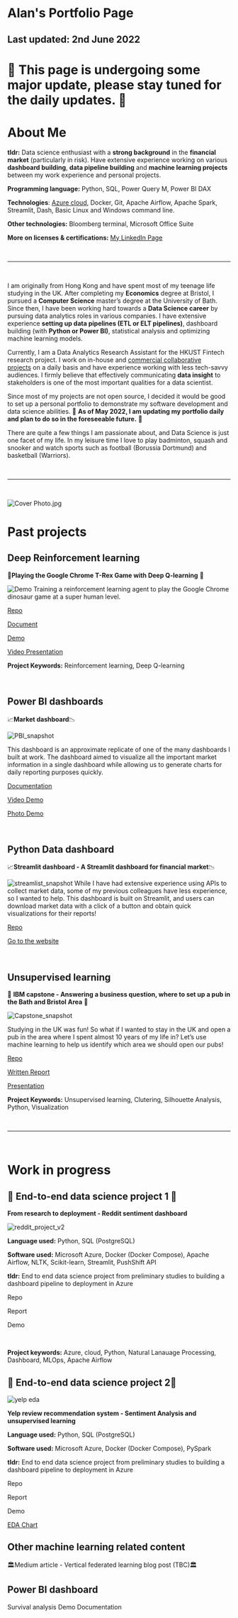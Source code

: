 # Alan's Portfolio Page

## Last updated: 2nd June 2022
# 🔧 **This page is undergoing some major update, please stay tuned for the daily updates.**  🔧

# **About Me**

**tldr:** Data science enthusiast with a **strong background** in the **financial market** (particularly in risk). Have extensive experience working on various **dashboard building**, **data pipeline building** and **machine learning projects** between my work experience and personal projects.

**Programming language:** Python, SQL, Power Query M, Power BI DAX

**Technologies**: [Azure cloud](https://www.credly.com/badges/b69a5b3d-8eb6-40b0-97f8-04b25f5864bb), Docker, Git, Apache Airflow, Apache Spark, Streamlit, Dash,  Basic Linux and Windows command line. 

**Other technologies:** Bloomberg terminal, Microsoft Office Suite

**More on licenses & certifications:** [My LinkedIn Page](https://www.linkedin.com/in/alanwth/details/certifications/)

</br>

---

</br>

I am originally from Hong Kong and have spent most of my teenage life studying in the UK. After completing my **Economics** degree at Bristol, I pursued a **Computer Science** master’s degree at the University of Bath. Since then, I have been working hard towards a **Data Science career** by pursuing data analytics roles in various companies. I have extensive experience **setting up data pipelines (ETL or ELT pipelines)**, dashboard building (with **Python or Power BI)**, statistical analysis and optimizing machine learning models.

Currently, I am a Data Analytics Research Assistant for the HKUST Fintech research project. I work on in-house and [commercial collaborative projects](https://bm.hkust.edu.hk/en-us/media-resources/overview/publications/reports/issue:8/) on a daily basis and have experience working with less tech-savvy audiences. I firmly believe that effectively communicating **data insight** to stakeholders is one of the most important qualities for a data scientist.

Since most of my projects are not open source, I decided it would be good to set up a personal portfolio to demonstrate my software development and data science abilities. 🔧 **As of May 2022, I am updating my portfolio daily and plan to do so in the foreseeable future.** 🔧

There are quite a few things I am passionate about, and Data Science is just one facet of my life. In my leisure time I love to play badminton, squash and snooker and watch sports such as football (Borussia Dortmund) and basketball (Warriors).

</br>

---

</br>

![Cover Photo.jpg](img/Cover_Photo.jpg)


# **Past projects**

## **Deep Reinforcement learning**

🦖**Playing the Google Chrome T-Rex Game with Deep Q-learning** 🌵

![Demo](/img/dino_run_demo.gif)
Training a reinforcement learning agent to play the Google Chrome dinosaur game at a super human level.

[Repo](https://github.com/alanwong626/Deep-RL-Trex-Game)

[Document](https://github.com/alanwong626/Deep-RL-Trex-Game/blob/master/Research%20Paper.pdf)

[Demo](https://www.youtube.com/watch?v=Lejfa8nLR2o&feature=youtu.be) 

[Video Presentation](https://www.youtube.com/watch?v=BJyg9D8vsCk&feature=youtu.be)

**Project Keywords:** Reinforcement learning, Deep Q-learning


</br>



## **Power BI dashboards**

📈**Market dashboard**📉

![PBI_snapshot](img/PBI_snapshot.png)

This dashboard is an approximate replicate of one of the many dashboards I built at work. The dashboard aimed to visualize all the important market information in a single dashboard while allowing us to generate charts for daily reporting purposes quickly.

[Documentation](https://github.com/alanwong626/Stock-Market-PowerBI)

[Video Demo](https://www.youtube.com/watch?v=rMdJvjt3hBs)

[Photo Demo](https://github.com/alanwong626/Stock-Market-PowerBI/blob/main/demo/Photo%20demo/Dashboard%20Snapshots.pdf)


</br>


## **Python Data dashboard**

📈**Streamlit dashboard - A Streamlit dashboard for financial market**📉

![streamlist_snapshot](img/streamlist_snapshot.png)
While I have had extensive experience using APIs to collect market data, some of my previous colleagues have less experience, so I wanted to help. This dashboard is built on Streamlit, and users can download market data with a click of a button and obtain quick visualizations for their reports!

[Repo](https://github.com/alanwong626/market-monitoring)

[Go to the website](https://share.streamlit.io/alanwong626/market-monitoring/main/app.py)

</br>

## **Unsupervised learning**

🍻 **IBM capstone - Answering a business question, where to set up a pub in the Bath and Bristol Area** 🍻

![Capstone_snapshot](img/Capstone_snapshot.png)

Studying in the UK was fun! So what if I wanted to stay in the UK and open a pub in the area where I spent almost 10 years of my life in? Let’s use machine learning to help us identify which area we should open our pubs!

[Repo](https://github.com/alanwong626/Coursera_Capstone)

[Written Report](https://github.com/alanwong626/Coursera_Capstone/blob/main/IBM%20capstone%20week%202.pdf)

[Presentation](https://github.com/alanwong626/Coursera_Capstone/blob/main/Presentation%20(IBM%20captstone).pdf)

**Project Keywords:** Unsupervised learning, Clutering, Silhouette Analysis, Python, Visualization

</br>

---

</br>


# **Work in progress**


## 🚧 **End-to-end data science project 1** 🚧

**From research to deployment - Reddit sentiment dashboard** 

![reddit_project_v2](img/reddit_project_v2.png)

**Language used:** Python, SQL (PostgreSQL)

**Software used:** Microsoft Azure, Docker (Docker Compose), Apache Airflow, NLTK, Scikit-learn, Streamlit, PushShift API

**tldr:** End to end data science project from preliminary studies to building a dashboard pipeline to deployment in Azure

Repo

Report

Demo

<br/>


**Project keywords:** Azure, cloud, Python, Natural Lanauage Processing, Dashboard, MLOps, Apache Airflow

## 🚧 **End-to-end data science project 2**🚧

![yelp eda](img/yelp%20eda.png)

**Yelp review recommendation system - Sentiment Analysis and unsupervised learning** 

**Language used:** Python, SQL (PostgreSQL)

**Software used:** Microsoft Azure, Docker (Docker Compose), PySpark

**tldr:** End to end data science project from preliminary studies to building a dashboard pipeline to deployment in Azure

Repo

Report

Demo

[EDA Chart](img/EDA%20visual.html)


## **Other machine learning related content**

🏛️Medium article - Vertical federated learning blog post (TBC)🏛️

## **Power BI dashboard**
Survival analysis
Demo
Documentation
